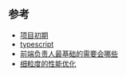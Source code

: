 ## 参考

- [项目初期](https://juejin.cn/post/6968874442554343455?utm_source=gold_browser_extension)
- [typescript](https://juejin.cn/post/6970841540776329224?utm_source=gold_browser_extension)
- [前端负责人最基础的需要会哪些](https://juejin.cn/post/6971116221521461262?utm_source=gold_browser_extension)
- [细粒度的性能优化](https://juejin.cn/post/6970988759529553927?utm_source=gold_browser_extension)
